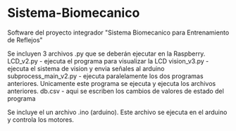 # Sistema-Biomecanico
Software del proyecto integrador "Sistema Biomecanico para Entrenamiento de Reflejos"

Se incluyen 3 archivos .py que se deberán ejecutar en la Raspberry.
LCD_v2.py - ejecuta el programa para visualizar la LCD
vision_v3.py - ejecuta el sistema de vision y envia señales al arduino
subprocess_main_v2.py - ejecuta paralelamente los dos programas anteriores. Unicamente este programa se ejecuta y ejecuta los archivos anteriores.
db.csv - aqui se escriben los cambios de valores de estado del programa

Se incluye el un archivo .ino (arduino). Este archivo se ejecuta en el arduino y controla los motores.
